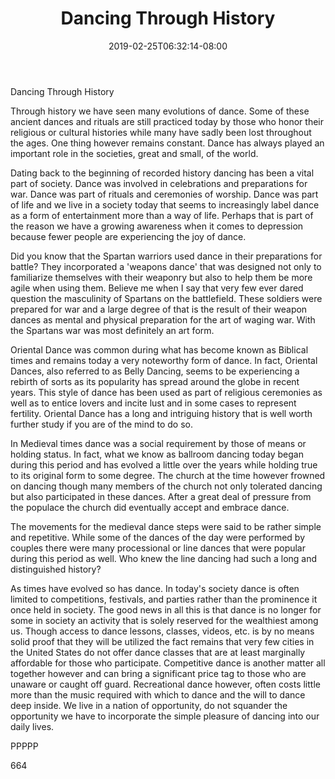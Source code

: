 ﻿---
title: "Dancing Through History"
date: 2019-02-25T06:32:14-08:00
description: "TXT Tips for Web Success"
featured_image: "/images/TXT.jpg"
tags: ["TXT"]
---

Dancing Through History

Through history we have seen many evolutions of dance. Some of these ancient dances and rituals are still practiced today by those who honor their religious or cultural histories while many have sadly been lost throughout the ages. One thing however remains constant. Dance has always played an important role in the societies, great and small, of the world.

Dating back to the beginning of recorded history dancing has been a vital part of society. Dance was involved in celebrations and preparations for war. Dance was part of rituals and ceremonies of worship. Dance was part of life and we live in a society today that seems to increasingly label dance as a form of entertainment more than a way of life. Perhaps that is part of the reason we have a growing awareness when it comes to depression because fewer people are experiencing the joy of dance.

Did you know that the Spartan warriors used dance in their preparations for battle? They incorporated a 'weapons dance' that was designed not only to familiarize themselves with their weaponry but also to help them be more agile when using them. Believe me when I say that very few ever dared question the masculinity of Spartans on the battlefield. These soldiers were prepared for war and a large degree of that is the result of their weapon dances as mental and physical preparation for the art of waging war. With the Spartans war was most definitely an art form.

Oriental Dance was common during what has become known as Biblical times and remains today a very noteworthy form of dance. In fact, Oriental Dances, also referred to as Belly Dancing, seems to be experiencing a rebirth of sorts as its popularity has spread around the globe in recent years. This style of dance has been used as part of religious ceremonies as well as to entice lovers and incite lust and in some cases to represent fertility. Oriental Dance has a long and intriguing history that is well worth further study if you are of the mind to do so.

In Medieval times dance was a social requirement by those of means or holding status. In fact, what we know as ballroom dancing today began during this period and has evolved a little over the years while holding true to its original form to some degree. The church at the time however frowned on dancing though many members of the church not only tolerated dancing but also participated in these dances. After a great deal of pressure from the populace the church did eventually accept and embrace dance. 

The movements for the medieval dance steps were said to be rather simple and repetitive. While some of the dances of the day were performed by couples there were many processional or line dances that were popular during this period as well. Who knew the line dancing had such a long and distinguished history? 

As times have evolved so has dance. In today's society dance is often limited to competitions, festivals, and parties rather than the prominence it once held in society. The good news in all this is that dance is no longer for some in society an activity that is solely reserved for the wealthiest among us. Though access to dance lessons, classes, videos, etc. is by no means solid proof that they will be utilized the fact remains that very few cities in the United States do not offer dance classes that are at least marginally affordable for those who participate. Competitive dance is another matter all together however and can bring a significant price tag to those who are unaware or caught off guard. Recreational dance however, often costs little more than the music required with which to dance and the will to dance deep inside. We live in a nation of opportunity, do not squander the opportunity we have to incorporate the simple pleasure of dancing into our daily lives.

PPPPP

664



